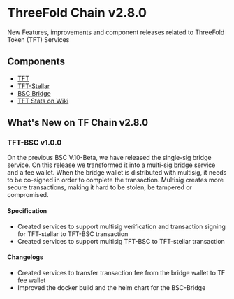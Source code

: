 
# ThreeFold Chain v2.8.0

 New Features, improvements and component releases related to ThreeFold Token (TFT) Services

## Components

- [TFT](https://github.com/threefoldfoundation/tft)
- [TFT-Stellar](https://github.com/threefoldfoundation/tft-stellar)
- [BSC Bridge](https://github.com/threefoldtech/binance-chain-bridge-dapp)
- [TFT Stats on Wiki](https://wiki.threefold.io/#/threefold__stats_token_overview)

## What's New on TF Chain v2.8.0

### TFT-BSC v1.0.0

On the previous BSC V.10-Beta, we have released the single-sig bridge service. On this release we transformed it into a multi-sig bridge service and a fee wallet. When the bridge wallet is distributed with multisig, it needs to be co-signed in order to complete the transaction. Multisig creates more secure transactions, making it hard to be stolen, be tampered or compromised.

#### Specification
- Created services to support multisig verification and transaction signing for TFT-stellar to TFT-BSC transaction
- Created services to support multisig TFT-BSC to TFT-stellar transaction


#### Changelogs

- Created services to transfer transaction fee from the bridge wallet to TF fee wallet
- Improved the docker build and the helm chart for the BSC-Bridge
